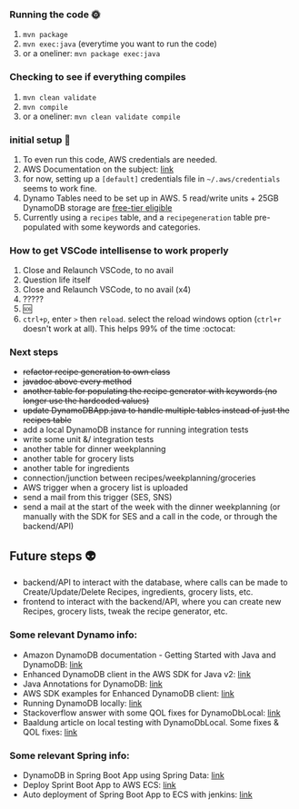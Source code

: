 ### Running the code :sun_with_face:
1. `mvn package`
2. `mvn exec:java` (everytime you want to run the code)
3. or a oneliner: `mvn package exec:java`


### Checking to see if everything compiles
1. `mvn clean validate`
2. `mvn compile`
3. or a oneliner: `mvn clean validate compile`

### initial setup :seedling:
1. To even run this code, AWS credentials are needed.
2. AWS Documentation on the subject: [link](https://docs.aws.amazon.com/cli/latest/userguide/cli-configure-files.html)
3. for now, setting up a `[default]` credentials file in `~/.aws/credentials` seems to work fine. 
4. Dynamo Tables need to be set up in AWS. 5 read/write units + 25GB DynamoDB storage are [free-tier eligible](https://aws.amazon.com/dynamodb/pricing/)
5. Currently using a `recipes` table, and a `recipegeneration` table pre-populated with some keywords and categories.


### How to get VSCode intellisense to work properly
1. Close and Relaunch VSCode, to no avail
2. Question life itself
1. Close and Relaunch VSCode, to no avail (x4)
3. ?????
4. :sos:
5. `ctrl+p`, enter `>` then `reload`. select the reload windows option (`ctrl+r` doesn't work at all). This helps 99% of the time :octocat:

### Next steps
- ~~refactor recipe generation to own class~~
- ~~javadoc above every method~~
- ~~another table for populating the recipe generator with keywords (no longer use the hardcoded values)~~
- ~~update DynamoDBApp.java to handle multiple tables instead of just the recipes table~~
- add a local DynamoDB instance for running integration tests
- write some unit &/ integration tests
- another table for dinner weekplanning
- another table for grocery lists
- another table for ingredients
- connection/junction between recipes/weekplanning/groceries
- AWS trigger when a grocery list is uploaded
- send a mail from this trigger (SES, SNS)
- send a mail at the start of the week with the dinner weekplanning (or manually with the SDK for SES and a call in the code, or through the backend/API)

## Future steps :alien:
- backend/API to interact with the database, where calls can be made to Create/Update/Delete Recipes, ingredients, grocery lists, etc.
- frontend to interact with the backend/API, where you can create new Recipes, grocery lists, tweak the recipe generator, etc.

### Some relevant Dynamo info:
- Amazon DynamoDB documentation - Getting Started with Java and DynamoDB: [link](https://docs.aws.amazon.com/amazondynamodb/latest/developerguide/GettingStarted.Java.html)
- Enhanced DynamoDB client in the AWS SDK for Java v2: [link](https://aws.amazon.com/blogs/developer/introducing-enhanced-dynamodb-client-in-the-aws-sdk-for-java-v2/)
- Java Annotations for DynamoDB: [link](https://docs.aws.amazon.com/amazondynamodb/latest/developerguide/DynamoDBMapper.Annotations.html)
- AWS SDK examples for Enhanced DynamoDB client: [link](https://github.com/awsdocs/aws-doc-sdk-examples/tree/master/javav2/example_code/dynamodb/src/main/java/com/example/dynamodb)
- Running DynamoDB locally: [link](https://docs.aws.amazon.com/amazondynamodb/latest/developerguide/DynamoDBLocal.DownloadingAndRunning.html)
- Stackoverflow answer with some QOL fixes for DynamoDbLocal: [link](https://stackoverflow.com/questions/26901613/easier-dynamodb-local-testing)
- Baaldung article on local testing with DynamoDbLocal. Some fixes & QOL fixes: [link](https://www.baeldung.com/dynamodb-local-integration-tests)

### Some relevant Spring info:
- DynamoDB in Spring Boot App using Spring Data: [link](https://www.baeldung.com/spring-data-dynamodb)
- Deploy Sprint Boot App to AWS ECS: [link](https://medium.com/swlh/build-deploy-a-rest-api-from-scratch-using-spring-boot-and-aws-ecs-eb369137a020)
- Auto deployment of Spring Boot App to ECS with jenkins: [link](https://medium.com/@KTree_Blog/auto-deployment-of-spring-boot-applications-to-aws-ecs-with-jenkins-3ef5245f5e7e)
